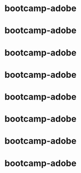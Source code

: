 # bootcamp-adobe
# bootcamp-adobe
# bootcamp-adobe
# bootcamp-adobe
# bootcamp-adobe
# bootcamp-adobe
# bootcamp-adobe
# bootcamp-adobe
